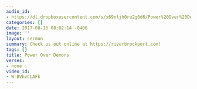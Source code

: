 ```yaml
---
audio_id:
- https://dl.dropboxusercontent.com/s/x69ntjh0ru2g6d6/Power%20Over%20Demons.mp3?dl=0
categories: []
date: 2017-08-16 08:02:14 -0400
image: ''
layout: sermon
summary: Check us out online at https://riverbrockport.com!
tags: []
title: Power Over Demons
verses:
- none
video_id:
- W-BVhvCLAFk
---
```

